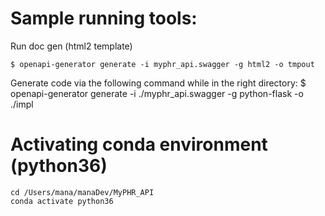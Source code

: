 # Sample running tools:

Run doc gen (html2 template)

```
$ openapi-generator generate -i myphr_api.swagger -g html2 -o tmpout
```
 Generate code via the following command while in the right directory:
 $ openapi-generator generate -i ./myphr_api.swagger -g python-flask -o ./impl

# Activating conda environment (python36)

    cd /Users/mana/manaDev/MyPHR_API
    conda activate python36

